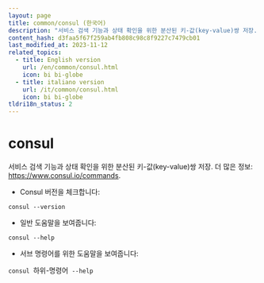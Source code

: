 ```yaml
---
layout: page
title: common/consul (한국어)
description: "서비스 검색 기능과 상태 확인을 위한 분산된 키-값(key-value)쌍 저장."
content_hash: d3faa5f67f259ab4fb808c98c8f9227c7479cb01
last_modified_at: 2023-11-12
related_topics:
  - title: English version
    url: /en/common/consul.html
    icon: bi bi-globe
  - title: italiano version
    url: /it/common/consul.html
    icon: bi bi-globe
tldri18n_status: 2
---
```

# consul

서비스 검색 기능과 상태 확인을 위한 분산된 키-값(key-value)쌍 저장.
더 많은 정보: <https://www.consul.io/commands>.

- Consul 버전을 체크합니다:

`consul --version`

- 일반 도움말을 보여줍니다:

`consul --help`

- 서브 명령어를 위한 도움말을 보여줍니다:

`consul `<span class="tldr-var badge badge-pill bg-dark-lm bg-white-dm text-white-lm text-dark-dm font-weight-bold">하위-명령어</span>` --help`
